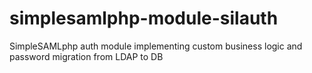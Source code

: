 # simplesamlphp-module-silauth
SimpleSAMLphp auth module implementing custom business logic and password migration from LDAP to DB
